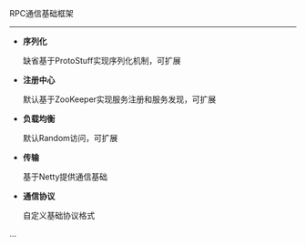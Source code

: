 RPC通信基础框架

---

- **序列化**

    缺省基于ProtoStuff实现序列化机制，可扩展

- **注册中心**

    默认基于ZooKeeper实现服务注册和服务发现，可扩展

- **负载均衡**

    默认Random访问，可扩展

- **传输**

    基于Netty提供通信基础
    
- **通信协议**

    自定义基础协议格式

...

